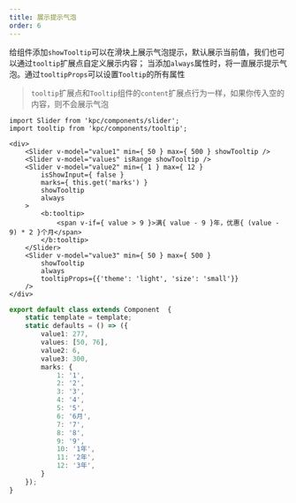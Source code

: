 ```yaml
---
title: 展示提示气泡
order: 6
---
```


给组件添加`showTooltip`可以在滑块上展示气泡提示，默认展示当前值，我们也可以通过`tooltip`扩展点自定义展示内容；
当添加`always`属性时，将一直展示提示气泡。通过`tooltipProps`可以设置`Tooltip`的所有属性

> `tooltip`扩展点和`Tooltip`组件的`content`扩展点行为一样，如果你传入空的内容，则不会展示气泡

```vdt
import Slider from 'kpc/components/slider';
import tooltip from 'kpc/components/tooltip';

<div>
    <Slider v-model="value1" min={ 50 } max={ 500 } showTooltip />
    <Slider v-model="values" isRange showTooltip />
    <Slider v-model="value2" min={ 1 } max={ 12 }
        isShowInput={ false }
        marks={ this.get('marks') }
        showTooltip
        always
    >
        <b:tooltip>
            <span v-if={ value > 9 }>满{ value - 9 }年，优惠{ (value - 9) * 2 }个月</span>
        </b:tooltip>
    </Slider>
    <Slider v-model="value3" min={ 50 } max={ 500 }
        showTooltip
        always
        tooltipProps={{'theme': 'light', 'size': 'small'}}
    />
</div>
```

```ts
export default class extends Component  {
    static template = template;
    static defaults = () => ({
        value1: 277,
        values: [50, 76],
        value2: 6,
        value3: 300,
        marks: {
            1: '1',
            2: '2',
            3: '3',
            4: '4',
            5: '5',
            6: '6月',
            7: '7',
            8: '8',
            9: '9',
            10: '1年',
            11: '2年',
            12: '3年',
        }
    });
}
```

